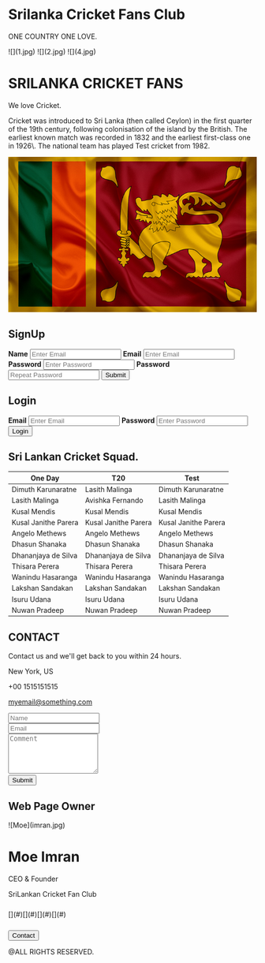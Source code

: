 # Srilanka Cricket Fans Club

ONE COUNTRY ONE LOVE.

<section>![](1.jpg) ![](2.jpg) ![](4.jpg)</section>

<script>// Automatic Slideshow - change image every 3 seconds var myIndex = 0; carousel(); function carousel() { var i; var x = document.getElementsByClassName("mySlides"); for (i = 0; i < x.length; i++) { x[i].style.display = "none"; } myIndex++; if (myIndex > x.length) {myIndex = 1} x[myIndex-1].style.display = "block"; setTimeout(carousel, 3000); }</script>

# SRILANKA CRICKET FANS

We love Cricket.

<div>Cricket was introduced to Sri Lanka (then called Ceylon) in the first quarter of the 19th century, following colonisation of the island by the British. The earliest known match was recorded in 1832 and the earliest first-class one in 1926\. The national team has played Test cricket from 1982.</div>

![flag](000.png)

<div class="bg-img">

<form onsubmit="greet1(); return false;">

<div class="container1">

## SignUp

<label for="Name">**Name**</label> <input type="text" placeholder="Enter Email" name="email" required=""> <label for="email">**Email**</label> <input type="text" placeholder="Enter Email" name="email" required=""> <label for="psw">**Password**</label> <input type="password" placeholder="Enter Password" name="psw" required=""> <label for="psw">**Password**</label> <input type="password" placeholder="Repeat Password" name="psw" required=""> <input type="submit" value="Submit"></div>

</form>

<div class="bg-img">

<form onsubmit="greet(); return false;">

<div class="container">

## Login

<label for="email">**Email**</label> <input type="text" placeholder="Enter Email" name="email" required=""> <label for="psw">**Password**</label> <input type="password" placeholder="Enter Password" name="psw" required=""> <input type="Submit" value="Login"></div>

</form>

## Sri Lankan Cricket Squad.

One Day| T20 | Test
------------ | ------------- | -------------
Dimuth Karunaratne | Lasith Malinga | Dimuth Karunaratne
Lasith Malinga | Avishka Fernando | Lasith Malinga
Kusal Mendis | Kusal Mendis | Kusal Mendis
Kusal Janithe Parera | Kusal Janithe Parera |Kusal Janithe Parera
Angelo Methews | Angelo Methews | Angelo Methews
Dhasun Shanaka | Dhasun Shanaka | Dhasun Shanaka
Dhananjaya de Silva | Dhananjaya de Silva | Dhananjaya de Silva
Thisara Perera | Thisara Perera | Thisara Perera
Wanindu Hasaranga | Wanindu Hasaranga | Wanindu Hasaranga
Lakshan Sandakan | Lakshan Sandakan | Lakshan Sandakan
Isuru Udana | Isuru Udana | Isuru Udana
Nuwan Pradeep | Nuwan Pradeep | Nuwan Pradeep


<div class="container-fluid bg-grey">

<form onsubmit="greet2(); return false;">

## CONTACT

<div class="row">

<div class="col-sm-5">

Contact us and we'll get back to you within 24 hours.

<span class="glyphicon glyphicon-map-marker"></span>New York, US

<span class="glyphicon glyphicon-phone"></span>+00 1515151515

<span class="glyphicon glyphicon-envelope"></span>myemail@something.com

</div>

<div class="col-sm-7">

<div class="row">

<div class="col-sm-6 form-group"><input class="form-control" id="name" name="name" placeholder="Name" type="text" required=""></div>

<div class="col-sm-6 form-group"><input class="form-control" id="email" name="email" placeholder="Email" type="email" required=""></div>

</div>

<textarea class="form-control" id="comments" name="comments" placeholder="Comment" rows="5"></textarea>  

<div class="row">

<div class="col-sm-12 form-group"><input type="submit" value="Submit"></div>

</div>

</div>

</div>

</form>

</div>

## Web Page Owner

<div class="card">![Moe](imran.jpg)

# Moe Imran

CEO & Founder

SriLankan Cricket Fan Club

<div style="margin: 24px 0;">[](#)[](#)[](#)[](#)</div>

<button>Contact</button>

</div>

<footer class="container-fluid bg-4 text-center">

@ALL RIGHTS RESERVED.

</footer>

</div>

</div>